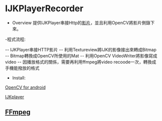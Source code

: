 # IJKPlayerRecorder

- Overview
提供IJKPlayer串接Http的[影片](http://commondatastorage.googleapis.com/gtv-videos-bucket/sample/BigBuckBunny.mp4)，並且利用OpenCV將影片側錄下來。

-程式流程:

-- IJKPlayer串接HTTP影片
-- 利用Textureview將IJK的影像接出來轉成Bitmap
-- Bitmap轉換成OpenCV所使用的Mat
-- 利用OpenCV VideoWriter將影像寫成video
-- 因播放格式的關係，需要再利用ffmpeg將video recoode一次，轉換成手機能撥放的格式

- Install:

[OpenCV for android](https://www.mdeditor.tw/pl/pYbq/zh-tw)

[IJKplayer](https://www.jianshu.com/p/c5d972ab0309)

[FFmpeg](https://github.com/tanersener/mobile-ffmpeg)
---



